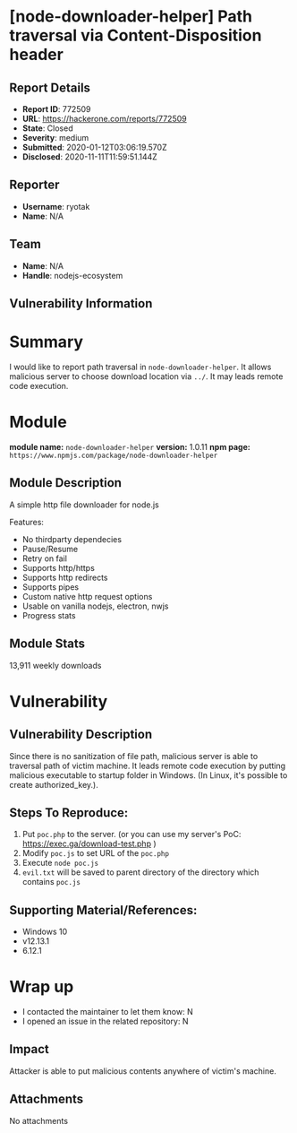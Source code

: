 # [node-downloader-helper] Path traversal via Content-Disposition header

## Report Details
- **Report ID**: 772509
- **URL**: https://hackerone.com/reports/772509
- **State**: Closed
- **Severity**: medium
- **Submitted**: 2020-01-12T03:06:19.570Z
- **Disclosed**: 2020-11-11T11:59:51.144Z

## Reporter
- **Username**: ryotak
- **Name**: N/A

## Team
- **Name**: N/A
- **Handle**: nodejs-ecosystem

## Vulnerability Information
# Summary

I would like to report path traversal in `node-downloader-helper`.
It allows malicious server to choose download location via `../`. It may leads remote code execution.

# Module

**module name:** `node-downloader-helper`
**version:** 1.0.11
**npm page:** `https://www.npmjs.com/package/node-downloader-helper`

## Module Description

A simple http file downloader for node.js

Features:

- No thirdparty dependecies
- Pause/Resume
- Retry on fail
- Supports http/https
- Supports http redirects
- Supports pipes
- Custom native http request options
- Usable on vanilla nodejs, electron, nwjs
- Progress stats

## Module Stats

13,911 weekly downloads

# Vulnerability

## Vulnerability Description

Since there is no sanitization of file path, malicious server is able to traversal path of victim machine.
It leads remote code execution by putting malicious executable to startup folder in Windows. (In Linux, it's possible to create authorized_key.).

## Steps To Reproduce:

1. Put `poc.php` to the server. (or you can use my server's PoC: https://exec.ga/download-test.php )
2. Modify `poc.js` to set URL of the `poc.php`
3. Execute `node poc.js`
4. `evil.txt` will be saved to parent directory of the directory which contains `poc.js`

## Supporting Material/References:

- Windows 10
- v12.13.1
- 6.12.1

# Wrap up

- I contacted the maintainer to let them know: N
- I opened an issue in the related repository: N

## Impact

Attacker is able to put malicious contents anywhere of victim's machine.

## Attachments
No attachments

